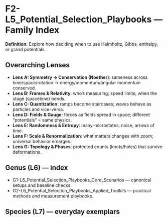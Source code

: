 # F2-L5_Potential_Selection_Playbooks — Family Index
**Definition:** Explore how deciding when to use Helmholtz, Gibbs, enthalpy, or grand potentials.

## Overarching Lenses

- **Lens A: Symmetry -> Conservation (Noether)**: sameness across time/space/rotation → energy/momentum/angular momentum conserved.
- **Lens B: Frames & Relativity**: who’s measuring; speed limits; when the stage (spacetime) bends.
- **Lens C: Quantization**: ramps become staircases; waves behave as particles and vice-versa.
- **Lens D: Fields & Gauge**: forces as fields spread in space; different “potentials” = same physics.
- **Lens E: Randomness & Entropy**: many-microstates, noise, arrows of time.
- **Lens F: Scale & Renormalization**: what matters changes with zoom; universal behavior emerges.
- **Lens G: Topology & Phases**: protected counts (knots/holes) that survive deformations.

## Genus (L6) — index
- G1-L6_Potential_Selection_Playbooks_Core_Scenarios — canonical setups and baseline checks.
- G2-L6_Potential_Selection_Playbooks_Applied_Toolkits — practical methods and measurement playbooks.

## Species (L7) — everyday exemplars
